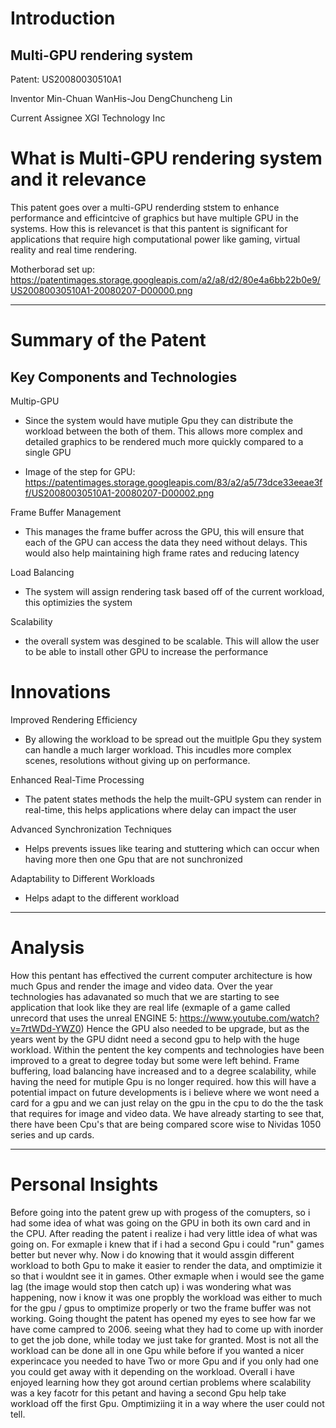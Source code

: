 Introduction
=============
Multi-GPU rendering system
-----------
Patent: US20080030510A1

Inventor Min-Chuan WanHis-Jou DengChuncheng Lin

Current Assignee XGI Technology Inc

What is Multi-GPU rendering system and it relevance
====================================================
This patent goes over a multi-GPU renderding ststem to enhance performance and efficintcive of graphics but have multiple GPU in the systems. How this is 
relevancet is that this pantent is significant for applications that require high computational power like gaming, virtual reality and real time rendering.

Motherborad set up: https://patentimages.storage.googleapis.com/a2/a8/d2/80e4a6bb22b0e9/US20080030510A1-20080207-D00000.png

------------------------------------------------------------------------------------------------------------------------

Summary of the Patent
===
Key Components and Technologies
-
Multip-GPU

- Since the system would have mutiple Gpu they can distribute the workload between the both of them. This allows more complex and detailed graphics to be rendered much more 
quickly compared to a single GPU

- Image of the step for GPU: https://patentimages.storage.googleapis.com/83/a2/a5/73dce33eeae3ff/US20080030510A1-20080207-D00002.png

Frame Buffer Management

- This manages the frame buffer across the GPU, this will ensure that each of the GPU can access the data they need without delays. This would also help maintaining high frame rates and reducing latency

Load Balancing

- The system will assign rendering task based off of the current workload, this optimizies the system

Scalability

  - the overall system was desgined to be scalable. This will allow the user to be able to install other GPU to increase the performance

Innovations
=
Improved Rendering Efficiency

- By allowing the workload to be spread out the muitlple Gpu they system can handle a much larger workload. This incudles
  more complex scenes, resolutions without giving up on performance.

Enhanced Real-Time Processing

- The patent states methods the help the muilt-GPU system can render in real-time, this helps applications where delay can impact the user

Advanced Synchronization Techniques

- Helps prevents issues like tearing and stuttering which can occur when having more then one Gpu that are not sunchronized

Adaptability to Different Workloads

- Helps adapt to the different workload

------------------------------------------------------------------------------------------------------------------------

Analysis
=

How this pentant has effectived the current computer architecture is how much Gpus and render the image and video data. Over the year technologies has adavanated so much that we are starting to see application that look like they are real life
(exmaple of a game called unrecord that uses the unreal ENGINE 5: https://www.youtube.com/watch?v=7rtWDd-YWZ0)
Hence the GPU also needed to be upgrade, but as the years went by the GPU didnt need a second gpu to help with the huge workload. Within the pentent the key compents and technologies have been improved to a great to degree today but some were left behind.
Frame buffering, load balancing have increased and to a degree scalability, while having the need for mutiple Gpu is no longer required. how this will have a potential impact on future developments is i believe where we wont need a card for a gpu and we
can just relay on the gpu in the cpu to do the the task that requires for image and video data. We have already starting to see that, there have been Cpu's that are being compared score wise to Nividas 1050 series and up cards.

------------------------------------------------------------------------------------------------------------------------

Personal Insights
=

Before going into the patent grew up with progess of the comupters, so i had some idea of what was going on the GPU in both its own card and in the CPU. After reading the patent i realize i had very little idea of what was going on. For exmaple i knew that if i had 
a second Gpu i could "run" games better but never why. Now i do knowing that it would assgin different workload to both Gpu to make it easier to render the data, and omptimizie it so that i wouldnt see it in games. Other exmaple when i would see the game lag (the image would stop
then catch up) i was wondering what was happening, now i know it was one propbly the workload was either to much for the gpu / gpus to omptimize properly or two the frame buffer was not working. Going thought the patent has opened my eyes to see how far we have come campred to 2006.
seeing what they had to come up with inorder to get the job done, while today we just take for granted. Most is not all the workload can be done all in one Gpu while before if you wanted a nicer experincace you needed to have Two or more Gpu and if you only had one you could get away 
with it depending on the workload. Overall i have enjoyed learning how they got around certian problems where scalability was a key facotr for this petant and having a second Gpu help take workload off the first Gpu. Omptimiziing it in a way where the user could not tell.
